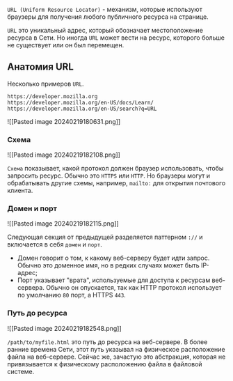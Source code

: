 `URL (Uniform Resource Locator)` - механизм, которые используют браузеры для получения любого публичного ресурса на странице.

`URL` это уникальный адрес, который обозначает местоположение ресурса в Сети. Но иногда `URL` может вести на ресурс, которого больше не существует или он был перемещен.

## Анатомия URL

Несколько примеров `URL`.

```
https://developer.mozilla.org
https://developer.mozilla.org/en-US/docs/Learn/
https://developer.mozilla.org/en-US/search?q=URL
```

![[Pasted image 20240219180631.png]]

### Схема

![[Pasted image 20240219182108.png]]

`Схема` показывает, какой протокол должен браузер использовать, чтобы запросить ресурс. Обычно это `HTTPS` или `HTTP`. Но браузеры могут и обрабатывать другие схемы, например, `mailto:` для открытия почтового клиента.

### Домен и порт

![[Pasted image 20240219182115.png]]

Следующая секция от предыдущей разделяется паттерном `://` и включается в себя `домен` и `порт`.
- Домен говорит о том, к какому веб-серверу будет идти запрос. Обычно это доменное имя, но в редких случаях может быть IP-адрес;
- Порт указывает "врата",  используемые для доступа к ресурсам веб-сервера. Обычно он опускается, так как HTTP протокол использует по умолчанию `80` порт, а HTTPS `443`.

### Путь до ресурса

![[Pasted image 20240219182548.png]]

`/path/to/myfile.html` это путь до ресурса на веб-сервере. В более ранние времена Сети, этот путь указывал на физическое расположение файла на веб-сервере. Сейчас же, зачастую это абстракция, которая не привязывается к физическому расположению файла в файловой системе.
